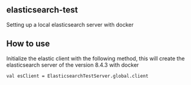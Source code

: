 ## elasticsearch-test
Setting up a local elasticsearch server with docker

## How to use
Initialize the elastic client with the following method, this will create the elasticsearch server of the version 8.4.3 
with docker
```
val esClient = ElasticsearchTestServer.global.client
```